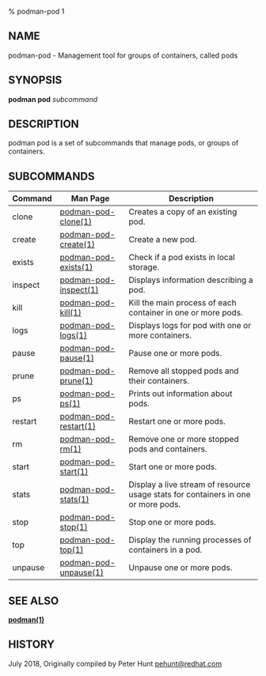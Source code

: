 % podman-pod 1

## NAME

podman\-pod - Management tool for groups of containers, called pods

## SYNOPSIS

**podman pod** _subcommand_

## DESCRIPTION

podman pod is a set of subcommands that manage pods, or groups of containers.

## SUBCOMMANDS

| Command | Man Page                                         | Description                                                                       |
| ------- | ------------------------------------------------ | --------------------------------------------------------------------------------- |
| clone   | [podman-pod-clone(1)](podman-pod-clone.1.md)     | Creates a copy of an existing pod.                                                |
| create  | [podman-pod-create(1)](podman-pod-create.1.md)   | Create a new pod.                                                                 |
| exists  | [podman-pod-exists(1)](podman-pod-exists.1.md)   | Check if a pod exists in local storage.                                           |
| inspect | [podman-pod-inspect(1)](podman-pod-inspect.1.md) | Displays information describing a pod.                                            |
| kill    | [podman-pod-kill(1)](podman-pod-kill.1.md)       | Kill the main process of each container in one or more pods.                      |
| logs    | [podman-pod-logs(1)](podman-pod-logs.1.md)       | Displays logs for pod with one or more containers.                                |
| pause   | [podman-pod-pause(1)](podman-pod-pause.1.md)     | Pause one or more pods.                                                           |
| prune   | [podman-pod-prune(1)](podman-pod-prune.1.md)     | Remove all stopped pods and their containers.                                     |
| ps      | [podman-pod-ps(1)](podman-pod-ps.1.md)           | Prints out information about pods.                                                |
| restart | [podman-pod-restart(1)](podman-pod-restart.1.md) | Restart one or more pods.                                                         |
| rm      | [podman-pod-rm(1)](podman-pod-rm.1.md)           | Remove one or more stopped pods and containers.                                   |
| start   | [podman-pod-start(1)](podman-pod-start.1.md)     | Start one or more pods.                                                           |
| stats   | [podman-pod-stats(1)](podman-pod-stats.1.md)     | Display a live stream of resource usage stats for containers in one or more pods. |
| stop    | [podman-pod-stop(1)](podman-pod-stop.1.md)       | Stop one or more pods.                                                            |
| top     | [podman-pod-top(1)](podman-pod-top.1.md)         | Display the running processes of containers in a pod.                             |
| unpause | [podman-pod-unpause(1)](podman-pod-unpause.1.md) | Unpause one or more pods.                                                         |

## SEE ALSO

**[podman(1)](podman.1.md)**

## HISTORY

July 2018, Originally compiled by Peter Hunt <pehunt@redhat.com>
